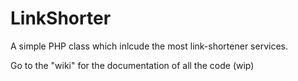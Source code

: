 # LinkShorter
A simple PHP class which inlcude the most link-shortener services.

Go to the "wiki" for the documentation of all the code (wip)
